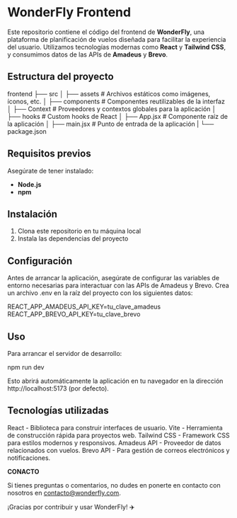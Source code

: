 # WonderFly Frontend

Este repositorio contiene el código del frontend de **WonderFly**, una plataforma de planificación de vuelos diseñada para facilitar la experiencia del usuario. Utilizamos tecnologías modernas como **React** y **Tailwind CSS**, y consumimos datos de las APIs de **Amadeus** y **Brevo**.

## Estructura del proyecto

frontend 
├── src
│ ├── assets # Archivos estáticos como imágenes, íconos, etc.
│ ├── components # Componentes reutilizables de la interfaz
│ ├── Context # Proveedores y contextos globales para la aplicación
│ ├── hooks # Custom hooks de React
│ ├── App.jsx # Componente raíz de la aplicación
│ ├── main.jsx # Punto de entrada de la aplicación
| └── package.json


## Requisitos previos

Asegúrate de tener instalado:

- **Node.js**
- **npm**

## Instalación

1. Clona este repositorio en tu máquina local
2. Instala las dependencias del proyecto 

## Configuración

Antes de arrancar la aplicación, asegúrate de configurar las variables de entorno necesarias para interactuar con las APIs de Amadeus y Brevo. Crea un archivo .env en la raíz del proyecto con los siguientes datos:

REACT_APP_AMADEUS_API_KEY=tu_clave_amadeus
REACT_APP_BREVO_API_KEY=tu_clave_brevo

## Uso

Para arrancar el servidor de desarrollo:

npm run dev

Esto abrirá automáticamente la aplicación en tu navegador en la dirección http://localhost:5173 (por defecto).


## Tecnologías utilizadas

React - Biblioteca para construir interfaces de usuario.
Vite - Herramienta de construcción rápida para proyectos web.
Tailwind CSS - Framework CSS para estilos modernos y responsivos.
Amadeus API - Proveedor de datos relacionados con vuelos.
Brevo API - Para gestión de correos electrónicos y notificaciones.

**CONACTO**

Si tienes preguntas o comentarios, no dudes en ponerte en contacto con nosotros en contacto@wonderfly.com.

¡Gracias por contribuir y usar WonderFly! ✈️